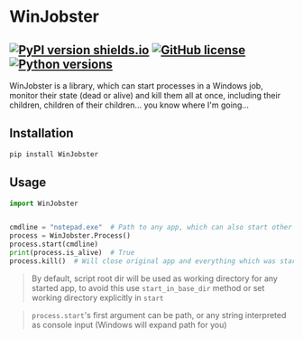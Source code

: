 # WinJobster
[![PyPI version shields.io](https://img.shields.io/pypi/v/WinJobster.svg)](https://pypi.org/project/WinJobster/)
[![GitHub license](https://img.shields.io/github/license/SemperSolus0x3d/WinJobster.py.svg)](https://github.com/SemperSolus0x3d/WinJobster.py/blob/master/LICENSE.md)
[![Python versions](https://img.shields.io/pypi/pyversions/WinJobster.svg)](https://pypi.org/project/WinJobster/)
---
WinJobster is a library, which can start processes in a Windows job, monitor their state (dead or alive) and kill them all at once, 
including their children, children of their children... you know where I'm going...

## Installation
```cmd
pip install WinJobster
```

## Usage
```py
import WinJobster


cmdline = "notepad.exe"  # Path to any app, which can also start other app
process = WinJobster.Process()
process.start(cmdline)
print(process.is_alive)  # True
process.kill()  # Will close original app and everything which was started by it
```

> By default, script root dir will be used as working directory for any started app,
> to avoid this use `start_in_base_dir` method or set working directory explicitly in `start`

> `process.start`'s first argument can be path, 
> or any string interpreted as console input (Windows will expand path for you) 